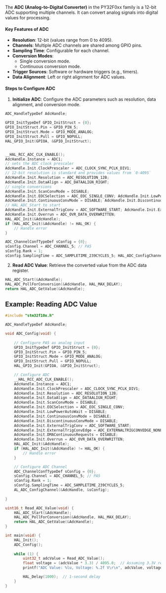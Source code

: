 The **ADC (Analog-to-Digital Converter)** in the PY32F0xx family is a 12-bit ADC supporting multiple channels.
It can convert analog signals into digital values for processing.
#### **Key Features of ADC**

- **Resolution**: 12-bit (values range from 0 to 4095).
- **Channels**: Multiple ADC channels are shared among GPIO pins.
- **Sampling Time**: Configurable for each channel.
- **Conversion Modes**:
    - Single conversion mode.
    - Continuous conversion mode.
- **Trigger Sources**: Software or hardware triggers (e.g., timers).
- **Data Alignment**: Left or right alignment for ADC values.

#### **Steps to Configure ADC**

1. **Initialize ADC**:
Configure the ADC parameters such as resolution, data alignment, and conversion mode.
``` cpp
ADC_HandleTypeDef AdcHandle;

GPIO_InitTypeDef GPIO_InitStruct = {0};
GPIO_InitStruct.Pin = GPIO_PIN_5;
GPIO_InitStruct.Mode = GPIO_MODE_ANALOG;
GPIO_InitStruct.Pull = GPIO_NOPULL;
HAL_GPIO_Init(GPIOA, &GPIO_InitStruct);


__HAL_RCC_ADC_CLK_ENABLE();
AdcHandle.Instance = ADC1;
// sets the ADC clock prescaler
AdcHandle.Init.ClockPrescaler = ADC_CLOCK_SYNC_PCLK_DIV1;
// 12-bit resolution is standard and provides values from `0-4095`
AdcHandle.Init.Resolution = ADC_RESOLUTION_12B;
AdcHandle.Init.DataAlign = ADC_DATAALIGN_RIGHT;
// single conversions
AdcHandle.Init.ScanConvMode = DISABLE; 
AdcHandle.Init.EOCSelection = ADC_EOC_SINGLE_CONV; AdcHandle.Init.LowPowerAutoWait = DISABLE; 
AdcHandle.Init.ContinuousConvMode = DISABLE; AdcHandle.Init.DiscontinuousConvMode = DISABLE;
// HAL_ADC_Start to start
AdcHandle.Init.ExternalTrigConv = ADC_SOFTWARE_START; AdcHandle.Init.ExternalTrigConvEdge = ADC_EXTERNALTRIGCONVEDGE_NONE; AdcHandle.Init.DMAContinuousRequests = DISABLE; 
AdcHandle.Init.Overrun = ADC_OVR_DATA_OVERWRITTEN; 
HAL_ADC_Init(&AdcHandle);
if (HAL_ADC_Init(&AdcHandle) != HAL_OK) { 
	// Handle error 
}

ADC_ChannelConfTypeDef sConfig = {0}; 
sConfig.Channel = ADC_CHANNEL_5; // PA5 
sConfig.Rank = 1; 
sConfig.SamplingTime = ADC_SAMPLETIME_239CYCLES_5; HAL_ADC_ConfigChannel(&AdcHandle, &sConfig);
```

2. **Read ADC Value**: 
Retrieve the converted value from the ADC data register.
``` cpp
HAL_ADC_Start(&AdcHandle);
HAL_ADC_PollForConversion(&AdcHandle, HAL_MAX_DELAY);
return HAL_ADC_GetValue(&AdcHandle);
```



## Example: Reading ADC Value

``` cpp
#include "stm32f10x.h"

ADC_HandleTypeDef AdcHandle;

void ADC_Config(void) {
    
    // Configure PA5 as analog input
    GPIO_InitTypeDef GPIO_InitStruct = {0};
	GPIO_InitStruct.Pin = GPIO_PIN_5;
	GPIO_InitStruct.Mode = GPIO_MODE_ANALOG;
	GPIO_InitStruct.Pull = GPIO_NOPULL;
	HAL_GPIO_Init(GPIOA, &GPIO_InitStruct);

    // Configure ADC
    __HAL_RCC_ADC_CLK_ENABLE();
	AdcHandle.Instance = ADC1;
	AdcHandle.Init.ClockPrescaler = ADC_CLOCK_SYNC_PCLK_DIV1;
	AdcHandle.Init.Resolution = ADC_RESOLUTION_12B; 
	AdcHandle.Init.DataAlign = ADC_DATAALIGN_RIGHT; 
	AdcHandle.Init.ScanConvMode = DISABLE; 
	AdcHandle.Init.EOCSelection = ADC_EOC_SINGLE_CONV;
	AdcHandle.Init.LowPowerAutoWait = DISABLE;
	AdcHandle.Init.ContinuousConvMode = DISABLE;
	AdcHandle.Init.DiscontinuousConvMode = DISABLE; 
	AdcHandle.Init.ExternalTrigConv = ADC_SOFTWARE_START;
	AdcHandle.Init.ExternalTrigConvEdge = ADC_EXTERNALTRIGCONVEDGE_NONE;
	AdcHandle.Init.DMAContinuousRequests = DISABLE;
	AdcHandle.Init.Overrun = ADC_OVR_DATA_OVERWRITTEN; 
	HAL_ADC_Init(&AdcHandle);
	if (HAL_ADC_Init(&AdcHandle) != HAL_OK) { 
		// Handle error 
	}

    // Configure ADC Channel
    ADC_ChannelConfTypeDef sConfig = {0}; 
	sConfig.Channel = ADC_CHANNEL_5; // PA5 
	sConfig.Rank = 1; 
	sConfig.SamplingTime = ADC_SAMPLETIME_239CYCLES_5;
	AL_ADC_ConfigChannel(&AdcHandle, &sConfig);
    
}

uint16_t Read_ADC_Value(void) {
    HAL_ADC_Start(&AdcHandle);
	HAL_ADC_PollForConversion(&AdcHandle, HAL_MAX_DELAY);
	return HAL_ADC_GetValue(&AdcHandle);
}

int main(void) {
	HAL_Init();
    ADC_Config();
    
    while (1) {
        uint32_t adcValue = Read_ADC_Value();
        float voltage = (adcValue * 3.3) / 4095.0;  // Assuming 3.3V reference
        printf("ADC Value: %lu, Voltage: %.2f V\r\n", adcValue, voltage);

        HAL_Delay(1000);  // 1-second delay
    }
}
```
